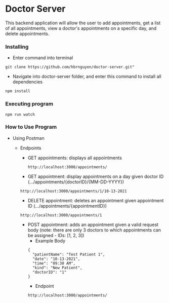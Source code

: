 # Doctor Server

This backend application will allow the user to add appointments, get a list of all appointments, view a doctor's appointments on a specific day, and delete appointments.

### Installing

* Enter command into terminal
```
git clone https://github.com/hbrnguyen/doctor-server.git"
```
* Navigate into doctor-server folder, and enter this command to install all dependencies
```
npm install
```

### Executing program
```
npm run watch
```

### How to Use Program
* Using Postman
  * Endpoints
    * GET appointments: displays all appointments
      ```
      http://localhost:3000/appointments/
      ```
      
    * GET appointment: display appointments on a day given doctor ID (.../appointments/{doctorID}/{MM-DD-YYYY})
    ```
    http://localhost:3000/appointments/1/10-13-2021
    ```
    
    * DELETE appointment: deletes an appointment given appointment ID (.../appointments/{appointmentID})
    ```
    http://localhost:3000/appointments/1
    ```
    
    * POST appointment: adds an appointment given a valid request body (note: there are only 3 doctors to which appointments can be assigned - IDs: [1, 2, 3])
      * Example Body
      ```
      {
        "patientName": "Test Patient 1",
        "date": "10-13-2021",
        "time": "09:30 AM",
        "kind": "New Patient",
        "doctorID": "1"
      }
      ```
      * Endpoint
      ```
      http://localhost:3000/appointments/
      ```
